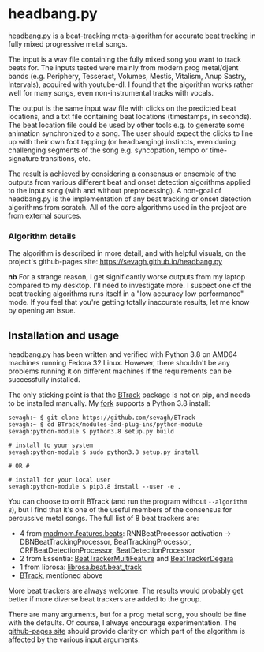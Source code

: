 # headbang.py

headbang.py is a beat-tracking meta-algorithm for accurate beat tracking in fully mixed progressive metal songs.

The input is a wav file containing the fully mixed song you want to track beats for. The inputs tested were mainly from modern prog metal/djent bands (e.g. Periphery, Tesseract, Volumes, Mestis, Vitalism, Anup Sastry, Intervals), acquired with youtube-dl. I found that the algorithm works rather well for many songs, even non-instrumental tracks with vocals.

The output is the same input wav file with clicks on the predicted beat locations, and a txt file containing beat locations (timestamps, in seconds). The beat location file could be used by other tools e.g. to generate some animation synchronized to a song. The user should expect the clicks to line up with their own foot tapping (or headbanging) instincts, even during challenging segments of the song e.g. syncopation, tempo or time-signature transitions, etc.

The result is achieved by considering a consensus or ensemble of the outputs from various different beat and onset detection algorithms applied to the input song (with and without preprocessing). A non-goal of headbang.py is the implementation of any beat tracking or onset detection algorithms from scratch. All of the core algorithms used in the project are from external sources.

### Algorithm details

The algorithm is described in more detail, and with helpful visuals, on the project's github-pages site: https://sevagh.github.io/headbang.py

**nb** For a strange reason, I get significantly worse outputs from my laptop compared to my desktop. I'll need to investigate more. I suspect one of the beat tracking algorithms runs itself in a "low accuracy low performance" mode. If you feel that you're getting totally inaccurate results, let me know by opening an issue.

## Installation and usage

headbang.py has been written and verified with Python 3.8 on AMD64 machines running Fedora 32 Linux. However, there shouldn't be any problems running it on different machines if the requirements can be successfully installed.

The only sticking point is that the [BTrack](https://github.com/adamstark/BTrack) package is not on pip, and needs to be installed manually. My [fork](https://github.com/sevagh/BTrack) supports a Python 3.8 install:

```
sevagh:~ $ git clone https://github.com/sevagh/BTrack
sevagh:~ $ cd BTrack/modules-and-plug-ins/python-module
sevagh:python-module $ python3.8 setup.py build

# install to your system
sevagh:python-module $ sudo python3.8 setup.py install

# OR #

# install for your local user
sevagh:python-module $ pip3.8 install --user -e .
```

You can choose to omit BTrack (and run the program without `--algorithm 8`), but I find that it's one of the useful members of the consensus for percussive metal songs. The full list of 8 beat trackers are:
* 4 from [madmom.features.beats](https://madmom.readthedocs.io/en/latest/modules/features/beats.html): RNNBeatProcessor activation -> DBNBeatTrackingProcessor, BeatTrackingProcessor, CRFBeatDetectionProcessor, BeatDetectionProcessor
* 2 from Essentia: [BeatTrackerMultiFeature](https://essentia.upf.edu/reference/std_BeatTrackerMultiFeature.html) and [BeatTrackerDegara](https://essentia.upf.edu/reference/std_BeatTrackerDegara.html)
* 1 from librosa: [librosa.beat.beat_track](https://librosa.org/doc/latest/generated/librosa.beat.beat_track.html)
* [BTrack](https://github.com/adamstark/BTrack), mentioned above

More beat trackers are always welcome. The results would probably get better if more diverse beat trackers are added to the group.

There are many arguments, but for a prog metal song, you should be fine with the defaults. Of course, I always encourage experimentation. The [github-pages site](https://sevagh.github.io/headbang.py) should provide clarity on which part of the algorithm is affected by the various input arguments.
